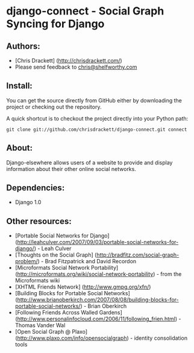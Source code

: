 django-connect - Social Graph Syncing for Django
===================================

Authors:
------------
* [Chris Drackett] (http://chrisdrackett.com/)
* Please send feedback to chris@shelfworthy.com


Install:
------------

You can get the source directly from GitHub either by downloading the project or checking out the repository.

A quick shortcut is to checkout the project directly into your Python path:

	git clone git://github.com/chrisdrackett/django-connect.git connect


About:
------------

Django-elsewhere allows users of a website to provide and display information about their 
other online social networks.

Dependencies:
------------

* Django 1.0

Other resources:
----------------

* [Portable Social Networks for Django] (http://leahculver.com/2007/09/03/portable-social-networks-for-django/) - Leah Culver
* [Thoughts on the Social Graph] (http://bradfitz.com/social-graph-problem/) - Brad Fitzpatrick and David Recordon
* [Microformats Social Network Portability] (http://microformats.org/wiki/social-network-portability) - from the Microformats wiki
* [XHTML Friends Network] (http://www.gmpg.org/xfn/)
* [Building Blocks for Portable Social Networks] (http://www.brianoberkirch.com/2007/08/08/building-blocks-for-portable-social-networks/) - Brian Oberkirch
* [Following Friends Across Walled Gardens] (http://www.personalinfocloud.com/2006/11/following_frien.html) - Thomas Vander Wal
* [Open Social Graph @ Plaxo] (http://www.plaxo.com/info/opensocialgraph) - identity consolidation tools